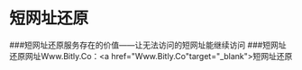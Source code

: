 # 短网址还原
###短网址还原服务存在的价值——让无法访问的短网址能继续访问
###短网址还原网址Www.Bitly.Co：<a href="Www.Bitly.Co"target="_blank">短网址还原</a>
